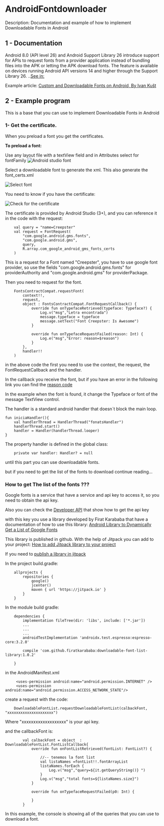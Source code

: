 # AndroidFontdownloader
Description: Documentation and example of how to implement Downloadable Fonts in Android

## 1 - Documentation

Android 8.0 (API level 26) and Android Support Library 26 introduce support for APIs to request fonts from a provider application instead of bundling files into the APK or letting the APK download fonts. The feature is available on devices running Android API versions 14 and higher through the Support Library 26.
..[See in:](https://developer.android.com/guide/topics/ui/look-and-feel/downloadable-fonts.html)

Example article: [Custom and Downloadable Fonts on Android, By Ivan Kušt](https://www.raywenderlich.com/213-custom-and-downloadable-fonts-on-android)

## 2 - Example program

This is a base that you can use to implement Downloadable Fonts in Android

### 1- Get the certificate.

When you preload a font you get the certificates.

__To preload a font:__

Use any layout file with a textView field and in Attributes select for fontFamily 
![Android studio font](./doc/img1.jpg)

Select a downloadable font to generate the xml. This also generate the font_certs.xml

![Select font](./doc/img2.jpg)

You need to know if you have the certificate:

![Check for the certificate](./doc/img3.jpg)

The certificate is provided by Android Studio (3+), and you can reference it in the code with the request:

        val query = "name=Creepster"
        val request = FontRequest(
            "com.google.android.gms.fonts",
            "com.google.android.gms",
            query,
            R.array.com_google_android_gms_fonts_certs
        )

This is a request for a Font named "Creepster", you have to use google font provider, so use the fields "com.google.android.gms.fonts" for providerAuthority and "com.google.android.gms" for providerPackage.

Then you need to request for the font.

        FontsContractCompat.requestFont(
            context!!,
            request,
            object : FontsContractCompat.FontRequestCallback() {
                override fun onTypefaceRetrieved(typeface: Typeface?) {
                    Log.v("msg","Letra encontrada")
                    message.typeface = typeface
                    message.setText("Font Creepster: Is Awesome")
                }

                override fun onTypefaceRequestFailed(reason: Int) {
                    Log.e("msg","Error: reason=$reason")
                }
            },
            handler!!
        )

in the above code the first you need to use the context, the request, the FontRequestCallback and the handler.

In the callback you receive the font, but if you have an error in the following link you can find the [reason code](https://developer.android.com/reference/android/provider/FontsContract.FontRequestCallback#FAIL_REASON_FONT_LOAD_ERROR)

In the example when the font is found, it change the Typeface or font of the message TextView control.

The handler is a standard android handler that doesn´t block the main loop.

    fun iniciaHandler(){
        val handlerThread = HandlerThread("fonatsHandler")
        handlerThread.start()
        handler = Handler(handlerThread.looper)
    }
    
The property handler is defined in the global class:

        private var handler: Handler? = null
        
until this part you can use downloadable fonts.
 
but if you need to get the list of the fonts to download continue reading...

### How to get The list of the fonts ???

Google fonts is a service that have a service and api key to access it, so you need to obtain the api key.

Also you can check the [Developer API](https://developers.google.com/fonts/docs/developer_api) that show how to get the api key

with this key you use a library developed by Firat Karababa that have a documentation of how to use this library: [Android Library to Dynamically Get a List of Google Fonts](https://proandroiddev.com/retrieve-available-downloadable-font-list-for-android-downloadable-font-list-library-731f8d6a7281)

This library is published in github. With the help of Jitpack you can add to your project: [How to add Jitpack library to your project](https://jitpack.io/)

If you need to [publish a library in jitpack](https://medium.com/@sgkantamani/how-to-create-and-publish-an-android-library-f37bf715932)

In the project build.gradle:

        allprojects {
            repositories {
                google()
                jcenter()
                maven { url 'https://jitpack.io' }
            }
        }

In the module build gradle:

        dependencies {
            implementation fileTree(dir: 'libs', include: ['*.jar'])
            ...
            ...
            ...          
            androidTestImplementation 'androidx.test.espresso:espresso-core:3.2.0'
        
            compile 'com.github.firatkarababa:downloadable-font-list-library:1.0.2'
        
        }
        
 in the AndroidManifest.xml
 
         <uses-permission android:name="android.permission.INTERNET" />
         <uses-permission android:name="android.permission.ACCESS_NETWORK_STATE"/>
         
 create a request with the code:
 
        DownloadableFontList.requestDownloadableFontList(calbackFont, "xxxxxxxxxxxxxxxxxxxxx")
        
Where "xxxxxxxxxxxxxxxxxxx" is your api key.

and the callbackFont is:

            val calbackFont = object  : DownloadableFontList.FontListCallback{
                override fun onFontListRetrieved(fontList: FontList?) {
        
                    //-- tenemos la font list
                    val listaNames =fontList!!.fontArrayList
                    listaNames.forEach {
                        Log.v("msg","query=${it.getQueryString()} ")
                    }
                    Log.v("msg","total fonts=${listaNames.size}")
                }
        
                override fun onTypefaceRequestFailed(p0: Int) {
        
                }
            }
            
In this example, the console is showing all of the queries that you can use to download a font.


